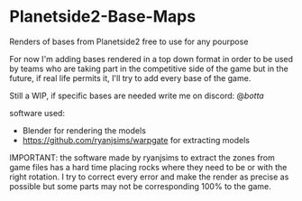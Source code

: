 # Planetside2-Base-Maps
Renders of bases from Planetside2 free to use for any pourpose 

For now I'm adding bases rendered in a top down format in order to be used by teams who are taking part in the competitive side of the game but in the future, if real life permits it, I'll try to add every base of the game.

Still a WIP, if specific bases are needed write me on discord: @_botta_

software used:
- Blender for rendering the models 
- https://github.com/ryanjsims/warpgate for extracting models 

IMPORTANT:
the software made by ryanjsims to extract the zones from game files has a hard time placing rocks where they need to be or with the right rotation. 
I try to correct every error and make the render as precise as possible but some parts may not be corresponding 100% to the game.


